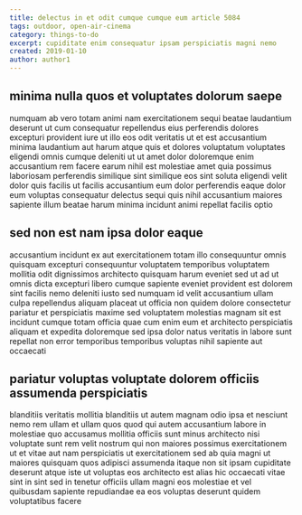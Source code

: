 ```yaml
---
title: delectus in et odit cumque cumque eum article 5084
tags: outdoor, open-air-cinema
category: things-to-do
excerpt: cupiditate enim consequatur ipsam perspiciatis magni nemo
created: 2019-01-10
author: author1
---
```


## minima nulla quos et voluptates dolorum saepe

numquam ab vero totam animi nam exercitationem sequi beatae laudantium deserunt ut cum consequatur repellendus eius perferendis dolores excepturi provident iure ut illo eos odit veritatis ut et est accusantium minima laudantium aut harum atque quis et dolores voluptatum voluptates eligendi omnis cumque deleniti ut ut amet dolor doloremque enim accusantium rem facere earum nihil est molestiae amet quia possimus laboriosam perferendis similique sint similique eos sint soluta eligendi velit dolor quis facilis ut facilis accusantium eum dolor perferendis eaque dolor eum voluptas consequatur delectus sequi quis nihil accusantium maiores sapiente illum beatae harum minima incidunt animi repellat facilis optio

## sed non est nam ipsa dolor eaque

accusantium incidunt ex aut exercitationem totam illo consequuntur omnis quisquam excepturi consequuntur voluptatem temporibus voluptatem mollitia odit dignissimos architecto quisquam harum eveniet sed ut ad ut omnis dicta excepturi libero cumque sapiente eveniet provident est dolorem sint facilis nemo deleniti iusto sed numquam id velit accusantium ullam culpa repellendus aliquam placeat ut officia non quidem dolore consectetur pariatur et perspiciatis maxime sed voluptatem molestias magnam sit est incidunt cumque totam officia quae cum enim eum et architecto perspiciatis aliquam et expedita doloremque sed ipsa dolor natus veritatis in labore sunt repellat non error temporibus temporibus voluptas nihil sapiente aut occaecati

## pariatur voluptas voluptate dolorem officiis assumenda perspiciatis

blanditiis veritatis mollitia blanditiis ut autem magnam odio ipsa et nesciunt nemo rem ullam et ullam quos quod qui autem accusantium labore in molestiae quo accusamus mollitia officiis sunt minus architecto nisi voluptate sunt rem velit nostrum qui non maiores possimus exercitationem ut et vitae aut nam perspiciatis ut exercitationem sed ab quia magni ut maiores quisquam quos adipisci assumenda itaque non sit ipsam cupiditate deserunt atque iste ut voluptas eos architecto est alias hic occaecati vitae sint in sint sed in tenetur officiis ullam magni eos molestiae et vel quibusdam sapiente repudiandae ea eos voluptas deserunt quidem voluptatibus facere
